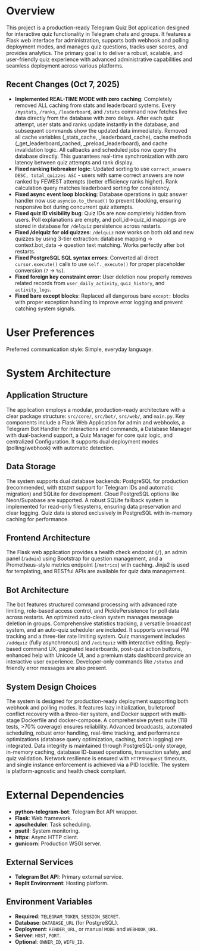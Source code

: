 # Overview

This project is a production-ready Telegram Quiz Bot application designed for interactive quiz functionality in Telegram chats and groups. It features a Flask web interface for administration, supports both webhook and polling deployment modes, and manages quiz questions, tracks user scores, and provides analytics. The primary goal is to deliver a robust, scalable, and user-friendly quiz experience with advanced administrative capabilities and seamless deployment across various platforms.

## Recent Changes (Oct 7, 2025)
- **Implemented REAL-TIME MODE with zero caching**: Completely removed ALL caching from stats and leaderboard systems. Every `/mystats`, `/ranks`, `/leaderboard`, and `/stats` command now fetches live data directly from the database with zero delays. After each quiz attempt, user stats and ranks update instantly in the database, and subsequent commands show the updated data immediately. Removed all cache variables (_stats_cache, _leaderboard_cache), cache methods (_get_leaderboard_cached, _preload_leaderboard), and cache invalidation logic. All callbacks and scheduled jobs now query the database directly. This guarantees real-time synchronization with zero latency between quiz attempts and rank display.
- **Fixed ranking tiebreaker logic**: Updated sorting to use `correct_answers DESC, total_quizzes ASC` - users with same correct answers are now ranked by FEWEST attempts (better efficiency ranks higher). Rank calculation query matches leaderboard sorting for consistency.
- **Fixed async event loop blocking**: Database operations in quiz answer handler now use `asyncio.to_thread()` to prevent blocking, ensuring responsive bot during concurrent quiz attempts.
- **Fixed quiz ID visibility bug**: Quiz IDs are now completely hidden from users. Poll explanations are empty, and poll_id→quiz_id mappings are stored in database for `/delquiz` persistence across restarts.
- **Fixed /delquiz for old quizzes**: `/delquiz` now works on both old and new quizzes by using 3-tier extraction: database mapping → context.bot_data → question text matching. Works perfectly after bot restarts.
- **Fixed PostgreSQL SQL syntax errors**: Converted all direct `cursor.execute()` calls to use `self._execute()` for proper placeholder conversion (`?` → `%s`).
- **Fixed foreign key constraint error**: User deletion now properly removes related records from `user_daily_activity`, `quiz_history`, and `activity_logs`.
- **Fixed bare except blocks**: Replaced all dangerous bare `except:` blocks with proper exception handling to improve error logging and prevent catching system signals.

# User Preferences

Preferred communication style: Simple, everyday language.

# System Architecture

## Application Structure
The application employs a modular, production-ready architecture with a clear package structure: `src/core/`, `src/bot/`, `src/web/`, and `main.py`. Key components include a Flask Web Application for admin and webhooks, a Telegram Bot Handler for interactions and commands, a Database Manager with dual-backend support, a Quiz Manager for core quiz logic, and centralized Configuration. It supports dual deployment modes (polling/webhook) with automatic detection.

## Data Storage
The system supports dual database backends: PostgreSQL for production (recommended, with `BIGINT` support for Telegram IDs and automatic migration) and SQLite for development. Cloud PostgreSQL options like Neon/Supabase are supported. A robust SQLite fallback system is implemented for read-only filesystems, ensuring data preservation and clear logging. Quiz data is stored exclusively in PostgreSQL with in-memory caching for performance.

## Frontend Architecture
The Flask web application provides a health check endpoint (`/`), an admin panel (`/admin`) using Bootstrap for question management, and a Prometheus-style metrics endpoint (`/metrics`) with caching. Jinja2 is used for templating, and RESTful APIs are available for quiz data management.

## Bot Architecture
The bot features structured command processing with advanced rate limiting, role-based access control, and PicklePersistence for poll data across restarts. An optimized auto-clean system manages message deletion in groups. Comprehensive statistics tracking, a versatile broadcast system, and an auto-quiz scheduler are included. It supports universal PM tracking and a three-tier rate limiting system. Quiz management includes `/addquiz` (fully asynchronous) and `/editquiz` with interactive editing. Reply-based command UX, paginated leaderboards, post-quiz action buttons, enhanced help with Unicode UI, and a premium stats dashboard provide an interactive user experience. Developer-only commands like `/status` and friendly error messages are also present.

## System Design Choices
The system is designed for production-ready deployment supporting both webhook and polling modes. It features lazy initialization, bulletproof conflict recovery with a three-tier system, and Docker support with multi-stage Dockerfile and docker-compose. A comprehensive pytest suite (118 tests, >70% coverage) ensures reliability. Advanced broadcasts, automated scheduling, robust error handling, real-time tracking, and performance optimizations (database query optimization, caching, batch logging) are integrated. Data integrity is maintained through PostgreSQL-only storage, in-memory caching, database ID-based operations, transaction safety, and quiz validation. Network resilience is ensured with `HTTPXRequest` timeouts, and single instance enforcement is achieved via a PID lockfile. The system is platform-agnostic and health check compliant.

# External Dependencies

-   **python-telegram-bot**: Telegram Bot API wrapper.
-   **Flask**: Web framework.
-   **apscheduler**: Task scheduling.
-   **psutil**: System monitoring.
-   **httpx**: Async HTTP client.
-   **gunicorn**: Production WSGI server.

## External Services
-   **Telegram Bot API**: Primary external service.
-   **Replit Environment**: Hosting platform.

## Environment Variables
-   **Required**: `TELEGRAM_TOKEN`, `SESSION_SECRET`.
-   **Database**: `DATABASE_URL` (for PostgreSQL).
-   **Deployment**: `RENDER_URL`, or manual `MODE` and `WEBHOOK_URL`.
-   **Server**: `HOST`, `PORT`.
-   **Optional**: `OWNER_ID`, `WIFU_ID`.